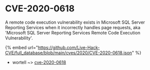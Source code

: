 # CVE-2020-0618

A remote code execution vulnerability exists in Microsoft SQL Server Reporting Services when it incorrectly handles page requests, aka 'Microsoft SQL Server Reporting Services Remote Code Execution Vulnerability'.

{% embed url="https://github.com/Live-Hack-CVE/full_database/blob/main/cves/2020/CVE-2020-0618.json" %}


* wortell ~> [cve-2020-0618](https://www.alice-snow.ru/2020/database/cve-2020-0618/cve-2020-0618-wortell)